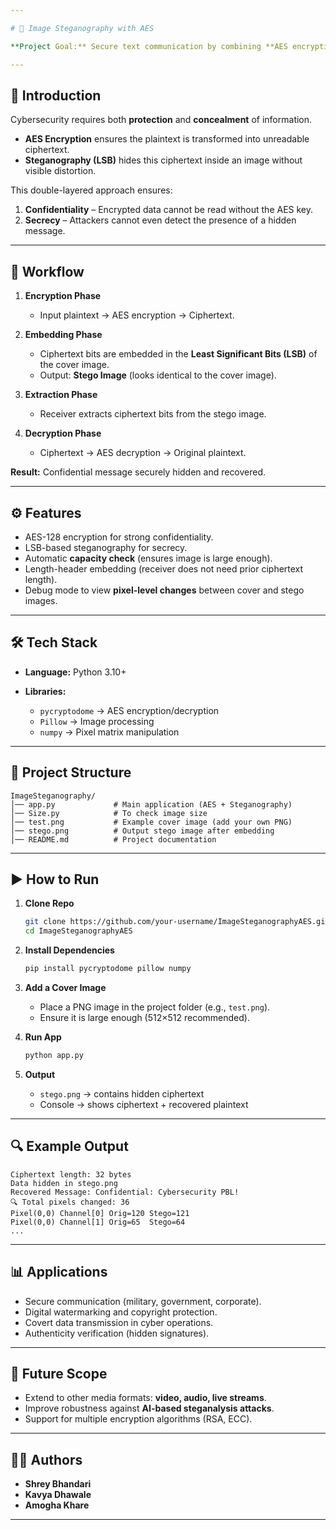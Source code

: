 ```yaml
---

# 🔐 Image Steganography with AES

**Project Goal:** Secure text communication by combining **AES encryption** (confidentiality) with **Image Steganography (LSB method)** (secrecy).

---
```


## 📖 Introduction

Cybersecurity requires both **protection** and **concealment** of information.

* **AES Encryption** ensures the plaintext is transformed into unreadable ciphertext.
* **Steganography (LSB)** hides this ciphertext inside an image without visible distortion.

This double-layered approach ensures:

1. **Confidentiality** – Encrypted data cannot be read without the AES key.
2. **Secrecy** – Attackers cannot even detect the presence of a hidden message.

---

## 🚀 Workflow

1. **Encryption Phase**

   * Input plaintext → AES encryption → Ciphertext.

2. **Embedding Phase**

   * Ciphertext bits are embedded in the **Least Significant Bits (LSB)** of the cover image.
   * Output: **Stego Image** (looks identical to the cover image).

3. **Extraction Phase**

   * Receiver extracts ciphertext bits from the stego image.

4. **Decryption Phase**

   * Ciphertext → AES decryption → Original plaintext.

**Result:** Confidential message securely hidden and recovered.

---

## ⚙️ Features

* AES-128 encryption for strong confidentiality.
* LSB-based steganography for secrecy.
* Automatic **capacity check** (ensures image is large enough).
* Length-header embedding (receiver does not need prior ciphertext length).
* Debug mode to view **pixel-level changes** between cover and stego images.

---

## 🛠️ Tech Stack

* **Language:** Python 3.10+
* **Libraries:**

  * `pycryptodome` → AES encryption/decryption
  * `Pillow` → Image processing
  * `numpy` → Pixel matrix manipulation

---

## 📂 Project Structure

```
ImageSteganography/
│── app.py             # Main application (AES + Steganography)
│── Size.py            # To check image size 
│── test.png           # Example cover image (add your own PNG)
│── stego.png          # Output stego image after embedding
│── README.md          # Project documentation
```

---

## ▶️ How to Run

1. **Clone Repo**

   ```bash
   git clone https://github.com/your-username/ImageSteganographyAES.git
   cd ImageSteganographyAES
   ```

2. **Install Dependencies**

   ```bash
   pip install pycryptodome pillow numpy
   ```

3. **Add a Cover Image**

   * Place a PNG image in the project folder (e.g., `test.png`).
   * Ensure it is large enough (512×512 recommended).

4. **Run App**

   ```bash
   python app.py
   ```

5. **Output**

   * `stego.png` → contains hidden ciphertext
   * Console → shows ciphertext + recovered plaintext

---

## 🔍 Example Output

```
Ciphertext length: 32 bytes
Data hidden in stego.png
Recovered Message: Confidential: Cybersecurity PBL!
🔍 Total pixels changed: 36
Pixel(0,0) Channel[0] Orig=120 Stego=121
Pixel(0,0) Channel[1] Orig=65  Stego=64
...
```

---

## 📊 Applications

* Secure communication (military, government, corporate).
* Digital watermarking and copyright protection.
* Covert data transmission in cyber operations.
* Authenticity verification (hidden signatures).

---

## 🔮 Future Scope

* Extend to other media formats: **video, audio, live streams**.
* Improve robustness against **AI-based steganalysis attacks**.
* Support for multiple encryption algorithms (RSA, ECC).

---

## 👨‍💻 Authors

* **Shrey Bhandari**
* **Kavya Dhawale**
* **Amogha Khare**

---
